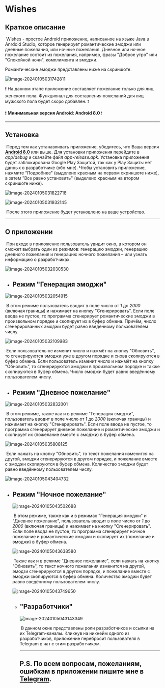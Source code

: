 # Wishes

## Краткое описание

​	Wishes - простое Android приложение, написанное на языке Java в Anrdoid Studio, которое генерирует романтические эмоджи или дневные пожелания, или ночные пожелания. Дневное или ночное пожелание состоит из пожелания, например, фразы "Доброе утро" или "Спокойной ночи", комплимента и эмоджи.

Романтические эмоджи представлены ниже на скриншоте:

![image-20240105031742811](C:\Users\MAXIM\AppData\Roaming\Typora\typora-user-images\image-20240105031742811.png)

:exclamation: На данном этапе приложение составляет пожелание только для лиц женского пола. Функционал для составления пожеланий для лиц мужского пола будет скоро добавлен. :exclamation:

:exclamation: **Минимальная версия Android: Android 8.0** :exclamation:

___

## Установка

​	Перед тем как устанавливать приложение, убедитесь, что Ваша версия **<u>Android 8.0</u>** или выше. Для установки приложения перейдите в _app/debug_ и скачайте файл _app-release.apk_. Установка приложения будет заблокирована Google Play Защитой, так как у Play Защиты нет данных о разработчике (обо мне). Чтобы установить приложение, нажмите "Подробнее" (выделено красным на первом скриншоте ниже), а затем "Все равно установить" (выделено красным на втором скриншоте ниже).

![image-20240105031822718](C:\Users\MAXIM\AppData\Roaming\Typora\typora-user-images\image-20240105031822718.png)

![image-20240105031932145](C:\Users\MAXIM\AppData\Roaming\Typora\typora-user-images\image-20240105031932145.png)

​	После этого приложение будет установлено на ваше устройство.

___

## О приложении

​	При входе в приложение пользователь увидит окно, в котором он сможет выбрать один из режимов: генерацию эмоджи, генерацию дневного пожелания и генерацию ночного пожелания – или узнать информацию о разработчиках.

![image-20240105032030530](C:\Users\MAXIM\AppData\Roaming\Typora\typora-user-images\image-20240105032030530.png)

*  ## Режим "Генерация эмоджи"

  ![image-20240105032054915](C:\Users\MAXIM\AppData\Roaming\Typora\typora-user-images\image-20240105032054915.png)

  ​	В этом режиме пользователь вводит в поле число от _1_ до _2000_ (включая границы) и нажимает на кнопку "Сгенерировать". Если поле ввода не пустое, то программа сгенерирует романтические эмоджи в произвольном порядке и скопирует их в буфер обмена. Причём, число сгенерированных эмоджи будет равно введённому пользователем числу.

  ![image-20240105032109983](C:\Users\MAXIM\AppData\Roaming\Typora\typora-user-images\image-20240105032109983.png)

​	Если пользователь не изменит число и нажмёт на кнопку "Обновить", то сгенерируются эмоджи уже в другом порядке и снова скопируются в буфер обмена. Если пользователь изменит число и нажмёт на кнопку "Обновить", то сгенерируются эмоджи в произвольном порядке и также скопируются в буфер обмена. Число эмоджи будет равно введённому пользователем числу.

* ## Режим "Дневное пожелание"

![image-20240105032832001](C:\Users\MAXIM\AppData\Roaming\Typora\typora-user-images\image-20240105032832001.png)

​	В этом режиме, также как и в режиме "Генерация эмоджи", пользователь вводит в поле число от _1_ до _2000_ (включая границы) и нажимает на кнопку "Сгенерировать". Если поле ввода не пустое, то программа сгенерирует дневное пожелание и романтические эмоджи и скопирует их (пожелание вместе с эмоджи) в буфер обмена.

![image-20240105035808125](C:\Users\MAXIM\AppData\Roaming\Typora\typora-user-images\image-20240105035808125.png)

​		Если нажать на кнопку "Обновить", то текст пожелания изменится на другой, эмоджи сгенерируются в другом порядке, и пожелание вместе с эмоджи скопируются в буфер обмена. Количество эмоджи будет равно введённому пользователем числу.

![image-20240105043404732](C:\Users\MAXIM\AppData\Roaming\Typora\typora-user-images\image-20240105043404732.png)

* ## Режим "Ночное пожелание"

  ![image-20240105043502688](C:\Users\MAXIM\AppData\Roaming\Typora\typora-user-images\image-20240105043502688.png)

  ​	В этом режиме, также как и в режимах "Генерация эмоджи" и "Дневное пожелание", пользователь вводит в поле число от _1_ до _2000_ (включая границы) и нажимает на кнопку "Сгенерировать". Если поле ввода не пустое, то программа сгенерирует ночное пожелание и романтические эмоджи и скопирует их (пожелание и эмоджи) в буфер обмена.

  ![image-20240105043638580](C:\Users\MAXIM\AppData\Roaming\Typora\typora-user-images\image-20240105043638580.png)

  ​	Также как и в режиме "Дневное пожелание", если нажать на кнопку "Обновить", то текст ночного пожелания изменится на другой, эмодзи сгенерируются в другом порядке, и пожелание вместе с эмоджи скопируются в буфер обмена. Количество эмоджи будет равно введённому пользователем числу.

  ![image-20240105043749650](C:\Users\MAXIM\AppData\Roaming\Typora\typora-user-images\image-20240105043749650.png)

  * ## "Разработчики"

    ![image-20240105043143349](C:\Users\MAXIM\AppData\Roaming\Typora\typora-user-images\image-20240105043143349.png)

    ​	В данном окне представлены роли разработчиков и ссылки на их Telegram-каналы. Кликнув на никнейм одного из разработчиков, приложение перебросит пользователя в Telegram в чат с этим разработчиком. 

    ___

    ## P.S. По всем вопросам, пожеланиям, ошибкам в приложении пишите мне в [Telegram](https://t.me/Immortal_Idiot).